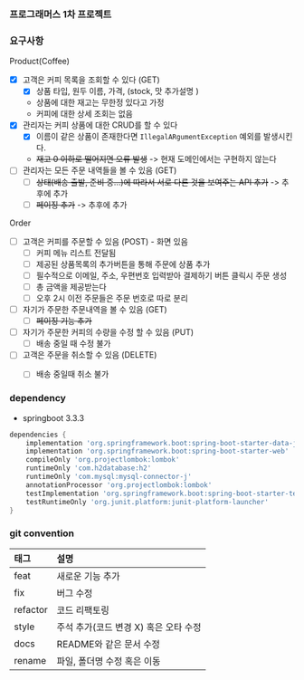 ### 프로그래머스 1차 프로젝트 

### 요구사항

Product(Coffee)

- [x] 고객은 커피 목록을 조회할 수 있다 (GET)
    - [x] 상품 타입, 원두 이름, 가격, (stock, 맛 추가설명 )
    - 상품에 대한 재고는 무한정 있다고 가정
    - 커피에 대한 상세 조회는 없음
- [x] 관리자는 커피 상품에 대한 CRUD를 할 수 있다
  - [x] 이름이 같은 상품이 존재한다면 `IllegalARgumentException` 예외를 발생시킨다.
  - ~~재고 0 이하로 떨어지면 오류 발생~~ -> 현재 도메인에서는 구현하지 않는다
- [ ] 관리자는 모든 주문 내역들을 볼 수 있음 (GET)
  - [ ] ~~상태(배송 출발, 준비 중…)에 따라서 서로 다른 것을 보여주는 API 추가~~ -> 추후에 추가
  - [ ] ~~페이징 추가~~ -> 추후에 추가

Order

- [ ] 고객은 커피를 주문할 수 있음 (POST) - 화면 있음
  - [ ] 커피 메뉴 리스트 전달됨
  - [ ] 제공된 상품목록의 추가버튼을 통해 주문에 상품 추가
  - [ ] 필수적으로 이메일, 주소, 우편번호 입력받아 결제하기 버튼 클릭시 주문 생성
  - [ ] 총 금액을 제공받는다
  - [ ] 오후 2시 이전 주문들은 주문 번호로 따로 분리
- [ ] 자기가 주문한 주문내역을 볼 수 있음 (GET)
  - [ ] ~~페이징 기능 추가~~
- [ ] 자기가 주문한 커피의 수량을 수정 할 수 있음 (PUT)
  - [ ] 배송 중일 때 수정 불가
- [ ] 고객은 주문을 취소할 수 있음 (DELETE)
  - [ ] 배송 중일때 취소 불가




### dependency

- springboot 3.3.3

```gradle
dependencies {
	implementation 'org.springframework.boot:spring-boot-starter-data-jpa'
	implementation 'org.springframework.boot:spring-boot-starter-web'
	compileOnly 'org.projectlombok:lombok'
	runtimeOnly 'com.h2database:h2'
	runtimeOnly 'com.mysql:mysql-connector-j'
	annotationProcessor 'org.projectlombok:lombok'
	testImplementation 'org.springframework.boot:spring-boot-starter-test'
	testRuntimeOnly 'org.junit.platform:junit-platform-launcher'
}
```

### git convention

| 태그       | 설명                      |
|:---------|:------------------------|
| feat     | 새로운 기능 추가               |
| fix      | 버그 수정                   |
| refactor | 코드 리팩토링                 |
| style    | 주석 추가(코드 변경 X) 혹은 오타 수정 |
| docs     | README와 같은 문서 수정        |
| rename   | 파일, 폴더명 수정 혹은 이동        |


